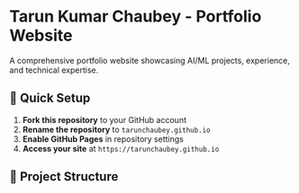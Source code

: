 # Tarun Kumar Chaubey - Portfolio Website

A comprehensive portfolio website showcasing AI/ML projects, experience, and technical expertise.

## 🚀 Quick Setup

1. **Fork this repository** to your GitHub account
2. **Rename the repository** to `tarunchaubey.github.io`
3. **Enable GitHub Pages** in repository settings
4. **Access your site** at `https://tarunchaubey.github.io`

## 📁 Project Structure